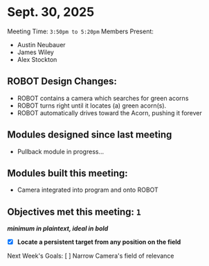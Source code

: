 # Sept. 30, 2025

Meeting Time: `3:50pm to 5:20pm`
Members Present:
  - Austin Neubauer
  - James Wiley
  - Alex Stockton

## ROBOT Design Changes:
- ROBOT contains a camera which searches for green acorns
- ROBOT turns right until it locates (a) green acorn(s).
- ROBOT automatically drives toward the Acorn, pushing it forever

## Modules designed since last meeting
- Pullback module in progress...

## Modules built this meeting:
- Camera integrated into program and onto ROBOT

## Objectives met this meeting: `1`
***minimum in plaintext, ideal in bold***
- [x] **Locate a persistent target from any position on the field**


Next Week's Goals:
[ ] Narrow Camera's field of relevance
